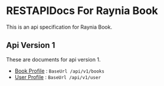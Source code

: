 # RESTAPIDocs For Raynia Book

This is an api specification for Raynia Book.

## Api Version 1

These are documents for api version 1.

* [Book Profile](v1/bookProfile.md) : `BaseUrl /api/v1/books`
* [User Profile](v1/userProfile.md) : `BaseUrl /api/v1/user`